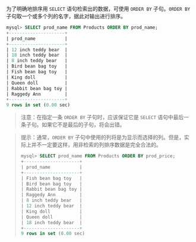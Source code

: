 为了明确地排序用 `SELECT` 语句检索出的数据，可使用 `ORDER BY` 子句。`ORDER BY` 子句取一个或多个列的名字，据此对输出进行排序。

```sql
mysql> SELECT prod_name FROM Products ORDER BY prod_name;
+---------------------+
| prod_name           |
+---------------------+
| 12 inch teddy bear  |
| 18 inch teddy bear  |
| 8 inch teddy bear   |
| Bird bean bag toy   |
| Fish bean bag toy   |
| King doll           |
| Queen doll          |
| Rabbit bean bag toy |
| Raggedy Ann         |
+---------------------+
9 rows in set (0.00 sec)
```

> 注意：在指定一条 `ORDER BY` 子句时，应该保证它是 `SELECT` 语句中最后一条子句。如果它不是最后的子句，将会出错。

> 提示：通常，`ORDER BY` 子句中使用的列将是为显示而选择的列。但是，实际上并不一定要这样，用非检索的列排序数据是完全合法的。
>
> ```sql
> mysql> SELECT prod_name FROM Products ORDER BY prod_price;
> +---------------------+
> | prod_name           |
> +---------------------+
> | Fish bean bag toy   |
> | Bird bean bag toy   |
> | Rabbit bean bag toy |
> | Raggedy Ann         |
> | 8 inch teddy bear   |
> | 12 inch teddy bear  |
> | King doll           |
> | Queen doll          |
> | 18 inch teddy bear  |
> +---------------------+
> 9 rows in set (0.00 sec)
> ```



